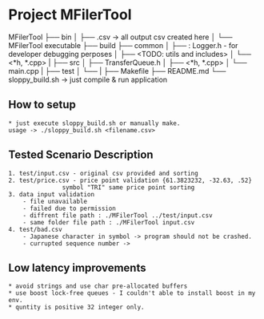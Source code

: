 # Project MFilerTool

MFilerTool
├── bin
│   ├── <symbol>.csv -> all output csv created here
│   └── MFilerTool executable
├── build
├── common
│   ├── <TODO>: Logger.h - for developer debugging perposes
│   ├── <TODO: utils and includes>
│   └── <*h, *.cpp>
|
├── src
│   ├── TransferQueue.h
│   ├── <*h, *.cpp>
│   └── main.cpp
|
├── test
│   └── <contains test artifacts>
|
├── Makefile
├── README.md
└── sloppy_build.sh -> just compile & run application

## How to setup

    * just execute sloppy_build.sh or manually make.
    usage -> ./sloppy_build.sh <filename.csv>

## Tested Scenario Description
    1. test/input.csv - original csv provided and sorting
    2. test/price.csv - price point validation {61.3823232, -32.63, .52}
                   symbol "TRI" same price point sorting
    3. data input validation
        - file unavailable
        - failed due to permission
        - diffrent file path : ./MFilerTool ../test/input.csv
        - same folder file path : ./MFilerTool input.csv
    4. test/bad.csv
        - Japanese character in symbol -> program should not be crashed.
        - currupted sequence number -> 


## Low latency improvements
    * avoid strings and use char pre-allocated buffers
    * use boost lock-free queues - I couldn't able to install boost in my env.
    * quntity is positive 32 integer only.
